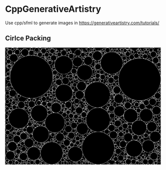 # CppGenerativeArtistry
Use cpp/sfml to generate images in https://generativeartistry.com/tutorials/  

## Cirlce Packing

![CirclePacking](https://github.com/Harpsichord1207/CppGenerativeArtistry/blob/master/CirclePacking/image.png?raw=true)
